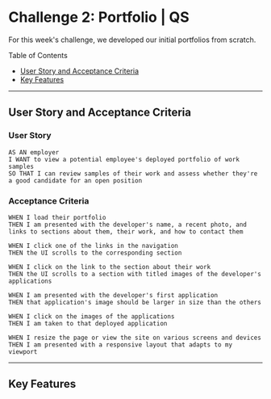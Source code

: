 # Challenge 2: Portfolio | QS

For this week's challenge, we developed our initial portfolios from scratch. 



Table of Contents
* [User Story and Acceptance Criteria](user-story-and-acceptance-criteria)
* [Key Features](key-features)

---

## User Story and Acceptance Criteria

### User Story
```
AS AN employer
I WANT to view a potential employee's deployed portfolio of work samples
SO THAT I can review samples of their work and assess whether they're a good candidate for an open position
```

### Acceptance Criteria
```
WHEN I load their portfolio
THEN I am presented with the developer's name, a recent photo, and links to sections about them, their work, and how to contact them
```
```
WHEN I click one of the links in the navigation
THEN the UI scrolls to the corresponding section
```
```
WHEN I click on the link to the section about their work
THEN the UI scrolls to a section with titled images of the developer's applications
```
```
WHEN I am presented with the developer's first application
THEN that application's image should be larger in size than the others
```
```
WHEN I click on the images of the applications
THEN I am taken to that deployed application
```
```
WHEN I resize the page or view the site on various screens and devices
THEN I am presented with a responsive layout that adapts to my viewport
```
---

## Key Features